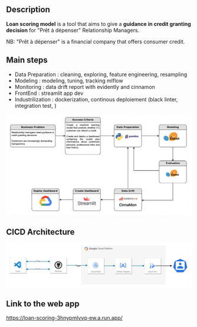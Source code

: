 ## Description
**Loan scoring model** is a tool that aims to give a **guidance in credit granting decision** for "Prêt à dépenser" Relationship Managers.

NB: "Prêt à dépenser" is a financial company that offers consumer credit.
 

## Main steps 
- Data Preparation : cleaning, exploring, feature engineering, resampling
- Modeling : modeling, tuning, tracking mlflow
- Monitoring : data drift report with evidently and cinnamon
- FrontEnd : streamlit app dev
- Industrilization : dockerization, continous deploiement (black linter, integration test, )


![lifecycle](./img/lifecycle.png)
## CICD Architecture
![archi](./img/archi_img.jpg)

## Link to the web app
https://loan-scoring-3hnypmlvvq-ew.a.run.app/